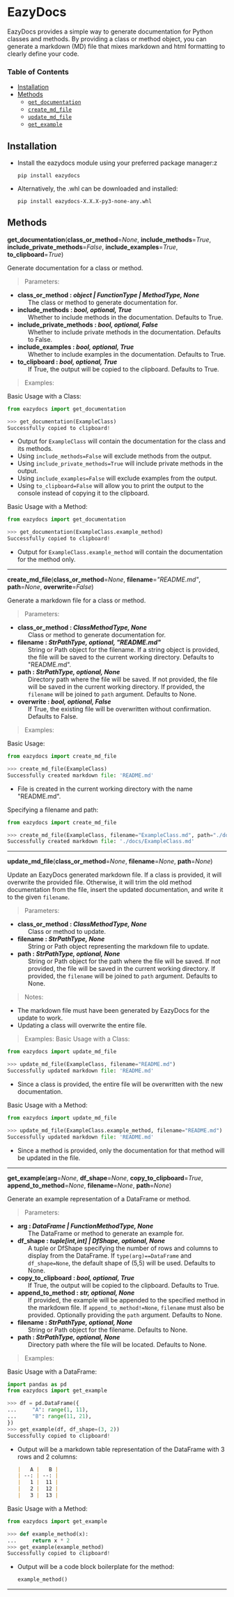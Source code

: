# EazyDocs

EazyDocs provides a simple way to generate documentation for Python classes and
methods. By providing a class or method object, you can generate a markdown (MD)
file that mixes markdown and html formatting to clearly define your code.

### Table of Contents

- [Installation](#installation)
- [Methods](#methods)
  - [`get_documentation`](#get-documentation)
  - [`create_md_file`](#create-md_file)
  - [`update_md_file`](#update-md-file)
  - [`get_example`](#get-example)

## Installation

- Install the eazydocs module using your preferred package manager:z
  ```
  pip install eazydocs
  ```
- Alternatively, the .whl can be downloaded and installed:
  ```
  pip install eazydocs-X.X.X-py3-none-any.whl
  ```

## Methods

<strong id='get-documentation'>get_documentation</strong>(<b>class_or_method</b>=<i>None</i>, <b>include_methods</b>=<i>True</i>, <b>include_private_methods</b>=<i>False</i>, <b>include_examples</b>=<i>True</i>, <b>to_clipboard</b>=<i>True</i>)

Generate documentation for a class or method.

> Parameters:

<ul>
    <li>
        <b id='get_documentation-class_or_method'>class_or_method : <i>object | FunctionType | MethodType, None</i></b>
        <ul style='list-style: none'>
            <li id='get_documentation-class_or_method-description'>The class or method to generate documentation for.</li>
        </ul>
    </li>
    <li>
        <b id='get_documentation-include_methods'>include_methods : <i>bool, optional, True</i></b>
        <ul style='list-style: none'>
            <li id='get_documentation-include_methods-description'>Whether to include methods in the documentation. Defaults to True.</li>
        </ul>
    </li>
    <li>
        <b id='get_documentation-include_private_methods'>include_private_methods : <i>bool, optional, False</i></b>
        <ul style='list-style: none'>
            <li id='get_documentation-include_private_methods-description'>Whether to include private methods in the documentation. Defaults to False.</li>
        </ul>
    </li>
    <li>
        <b id='get_documentation-include_examples'>include_examples : <i>bool, optional, True</i></b>
        <ul style='list-style: none'>
            <li id='get_documentation-include_examples-description'>Whether to include examples in the documentation. Defaults to True.</li>
        </ul>
    </li>
    <li>
        <b id='get_documentation-to_clipboard'>to_clipboard : <i>bool, optional, True</i></b>
        <ul style='list-style: none'>
            <li id='get_documentation-to_clipboard-description'>If True, the output will be copied to the clipboard. Defaults to True.</li>
        </ul>
    </li>
</ul>

> Examples:

Basic Usage with a Class:

```python
from eazydocs import get_documentation

>>> get_documentation(ExampleClass)
Successfully copied to clipboard!
```

- Output for `ExampleClass` will contain the documentation for the class and its
  methods.
- Using `include_methods=False` will exclude methods from the output.
- Using `include_private_methods=True` will include private methods in the
  output.
- Using `include_examples=False` will exclude examples from the output.
- Using `to_clipboard=False` will allow you to print the output to the console
  instead of copying it to the clipboard.

Basic Usage with a Method:

```python
from eazydocs import get_documentation

>>> get_documentation(ExampleClass.example_method)
Successfully copied to clipboard!
```

- Output for `ExampleClass.example_method` will contain the documentation for the
  method only.

<hr>

<strong id='create-md-file'>create_md_file</strong>(<b>class_or_method</b>=<i>None</i>, <b>filename</b>=<i>"README.md"</i>, <b>path</b>=<i>None</i>, <b>overwrite</b>=<i>False</i>)

Generate a markdown file for a class or method.

> Parameters:

<ul>
    <li>
        <b id='create_md_file-class_or_method'>class_or_method : <i>ClassMethodType, None</i></b>
        <ul style='list-style: none'>
            <li id='create_md_file-class_or_method-description'>Class or method to generate documentation for.</li>
        </ul>
    </li>
    <li>
        <b id='create_md_file-filename'>filename : <i>StrPathType, optional, "README.md"</i></b>
        <ul style='list-style: none'>
            <li id='create_md_file-filename-description'>String or Path object for the filename. If a string object is provided, the file will be saved to the current working directory. Defaults to "README.md".</li>
        </ul>
    </li>
    <li>
        <b id='create_md_file-path'>path : <i>StrPathType, optional, None</i></b>
        <ul style='list-style: none'>
            <li id='create_md_file-path-description'>Directory path where the file will be saved. If not provided, the file will be saved in the current working directory. If provided, the <code>filename</code> will be joined to <code>path</code> argument. Defaults to None.</li>
        </ul>
    </li>
    <li>
        <b id='create_md_file-overwrite'>overwrite : <i>bool, optional, False</i></b>
        <ul style='list-style: none'>
            <li id='create_md_file-overwrite-description'>If True, the existing file will be overwritten without confirmation. Defaults to False.</li>
        </ul>
    </li>
</ul>

> Examples:

Basic Usage:

```python
from eazydocs import create_md_file

>>> create_md_file(ExampleClass)
Successfully created markdown file: 'README.md'
```

- File is created in the current working directory with the name "README.md".

Specifying a filename and path:

```python
from eazydocs import create_md_file

>>> create_md_file(ExampleClass, filename="ExampleClass.md", path="./docs")
Successfully created markdown file: './docs/ExampleClass.md'
```

<hr>

<strong id='update-md-file'>update_md_file</strong>(<b>class_or_method</b>=<i>None</i>, <b>filename</b>=<i>None</i>, <b>path</b>=<i>None</i>)

Update an EazyDocs generated markdown file. If a class is provided, it will overwrite the provided file. Otherwise, it will trim the old method documentation from the file, insert the updated documentation, and write it to the given `filename`.

> Parameters:

<ul>
    <li>
        <b id='update_md_file-class_or_method'>class_or_method : <i>ClassMethodType, None</i></b>
        <ul style='list-style: none'>
            <li id='update_md_file-class_or_method-description'>Class or method to update.</li>
        </ul>
    </li>
    <li>
        <b id='update_md_file-filename'>filename : <i>StrPathType, None</i></b>
        <ul style='list-style: none'>
            <li id='update_md_file-filename-description'>String or Path object representing the markdown file to update.</li>
        </ul>
    </li>
    <li>
        <b id='update_md_file-path'>path : <i>StrPathType, optional, None</i></b>
        <ul style='list-style: none'>
            <li id='update_md_file-path-description'>String or Path object for the path where the file will be saved. If not provided, the file will be saved in the current working directory. If provided, the <code>filename</code> will be joined to <code>path</code> argument. Defaults to None.</li>
        </ul>
    </li>
</ul>

> Notes:

- The markdown file must have been generated by EazyDocs for the update to work.
- Updating a class will overwrite the entire file.

> Examples:
> Basic Usage with a Class:

```python
from eazydocs import update_md_file

>>> update_md_file(ExampleClass, filename="README.md")
Successfully updated markdown file: 'README.md'
```

- Since a class is provided, the entire file will be overwritten with the new
  documentation.

Basic Usage with a Method:

```python
from eazydocs import update_md_file

>>> update_md_file(ExampleClass.example_method, filename="README.md")
Successfully updated markdown file: 'README.md'
```

- Since a method is provided, only the documentation for that method will be
  updated in the file.

<hr>

<strong id='get-example'>get_example</strong>(<b>arg</b>=<i>None</i>, <b>df_shape</b>=<i>None</i>, <b>copy_to_clipboard</b>=<i>True</i>, <b>append_to_method</b>=<i>None</i>, <b>filename</b>=<i>None</i>, <b>path</b>=<i>None</i>)

Generate an example representation of a DataFrame or method.

> Parameters:

<ul>
    <li>
        <b id='get_example-arg'>arg : <i>DataFrame | FunctionMethodType, None</i></b>
        <ul style='list-style: none'>
            <li id='get_example-arg-description'>The DataFrame or method to generate an example for.</li>
        </ul>
    </li>
    <li>
        <b id='get_example-df_shape'>df_shape : <i>tuple[int,int] | DfShape, optional, None</i></b>
        <ul style='list-style: none'>
            <li id='get_example-df_shape-description'>A tuple or DfShape specifying the number of rows and columns to display from the DataFrame. If <code>type(arg)==DataFrame</code> and <code>df_shape=None</code>, the default shape of (5,5) will be used. Defaults to None.</li>
        </ul>
    </li>
    <li>
        <b id='get_example-copy_to_clipboard'>copy_to_clipboard : <i>bool, optional, True</i></b>
        <ul style='list-style: none'>
            <li id='get_example-copy_to_clipboard-description'>If True, the output will be copied to the clipboard. Defaults to True.</li>
        </ul>
    </li>
    <li>
        <b id='get_example-append_to_method'>append_to_method : <i>str, optional, None</i></b>
        <ul style='list-style: none'>
            <li id='get_example-append_to_method-description'>If provided, the example will be appended to the specified method in the markdown file. If <code>append_to_method!=None</code>, <code>filename</code> must also be provided. Optionally providing the <code>path</code> argument. Defaults to None.</li>
        </ul>
    </li>
    <li>
        <b id='get_example-filename'>filename : <i>StrPathType, optional, None</i></b>
        <ul style='list-style: none'>
            <li id='get_example-filename-description'>String or Path object for the filename. Defaults to None.</li>
        </ul>
    </li>
    <li>
        <b id='get_example-path'>path : <i>StrPathType, optional, None</i></b>
        <ul style='list-style: none'>
            <li id='get_example-path-description'>Directory path where the file will be located. Defaults to None.</li>
        </ul>
    </li>
</ul>

> Examples:

Basic Usage with a DataFrame:

```python
import pandas as pd
from eazydocs import get_example

>>> df = pd.DataFrame({
...     "A": range(1, 11),
...     "B": range(11, 21),
})
>>> get_example(df, df_shape=(3, 2))
Successfully copied to clipboard!
```

- Output will be a markdown table representation of the DataFrame with 3 rows and
  2 columns:
  ```markdown
  |   A |   B |
  | --: | --: |
  |   1 |  11 |
  |   2 |  12 |
  |   3 |  13 |
  ```

Basic Usage with a Method:

```python
from eazydocs import get_example

>>> def example_method(x):
...     return x * 2
>>> get_example(example_method)
Successfully copied to clipboard!
```

- Output will be a code block boilerplate for the method:
  ```python
  example_method()
  ```

<hr>
